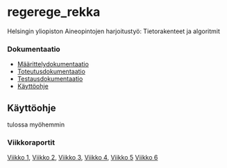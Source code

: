 # regerege_rekka

Helsingin yliopiston Aineopintojen harjoitustyö: Tietorakenteet ja algoritmit

### Dokumentaatio
* [Määrittelydokumentaatio](https://github.com/Hiipivahalko/regerege_rekka/blob/master/documentation/definition.md)
* [Toteutusdokumentaatio](https://github.com/Hiipivahalko/regerege_rekka/blob/master/documentation/implementation.md)
* [Testausdokumentaatio](https://github.com/Hiipivahalko/regerege_rekka/blob/master/documentation/testing.md)
* [Käyttöohje](https://github.com/Hiipivahalko/regerege_rekka/blob/master/documentation/manual.md)

## Käyttöohje

tulossa myöhemmin

### Viikkoraportit

[Viikko 1](https://github.com/Hiipivahalko/regerege_rekka/blob/master/documentation/weeklyRaports/week1.md),
[Viikko 2](https://github.com/Hiipivahalko/regerege_rekka/blob/master/documentation/weeklyRaports/week2.md),
[Viikko 3](https://github.com/Hiipivahalko/regerege_rekka/blob/master/documentation/weeklyRaports/week3.md),
[Viikko 4](https://github.com/Hiipivahalko/regerege_rekka/blob/master/documentation/weeklyRaports/week4.md),
[Viikko 5](https://github.com/Hiipivahalko/regerege_rekka/blob/master/documentation/weeklyRaports/week5.md)
[Viikko 6](https://github.com/Hiipivahalko/regerege_rekka/blob/master/documentation/weeklyRaports/week6.md)

